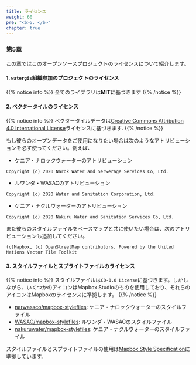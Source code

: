 ```yaml
---
title: ライセンス
weight: 60
pre: "<b>5. </b>"
chapter: true
---
```


### 第5章

この章ではこのオープンソースプロジェクトのライセンスについて紹介します。

#### 1. `watergis`組織参加のプロジェクトのライセンス
{{% notice info %}}
全てのライブラリは**MIT**に基づきます
{{% /notice %}}

#### 2. ベクタータイルのライセンス
{{% notice info %}}
ベクタータイルデータは[Creative Commons Attribution 4.0 International 
License](http://creativecommons.org/licenses/by/4.0/)ライセンスに基づきます.
{{% /notice %}}

もし彼らのオープンデータをご使用になりたい場合は次のようなアトリビューションを必ず使ってください。例えば、

- ケニア・ナロックウォーターのアトリビューション
```
Copyright (c) 2020 Narok Water and Serwerage Services Co, Ltd.
```
- ルワンダ・WASACのアトリビューション
```
Copyright (c) 2020 Water and Sanitation Corporation, Ltd.
```
- ケニア・ナクルウォーターのアトリビューション
```
Copyright (c) 2020 Nakuru Water and Sanitation Services Co, Ltd.
```

また彼らのスタイルファイルをベースマップと共に使いたい場合は、次のアトリビューションも追加してください。
```
(c)Mapbox, (c) OpenStreetMap contributors, Powered by the United Nations Vector Tile Toolkit
```

#### 3. スタイルファイルとスプライトファイルのライセンス
{{% notice info %}}
スタイルファイルは`C0-1.0 License`に基づきます。しかしながら、いくつかのアイコンはMapbox Studioのものを使用しており、それらのアイコンはMapboxのライセンスに準拠します。
{{% /notice %}}

- [narwassco/mapbox-stylefiles](https://github.com/narwassco/mapbox-stylefiles): ケニア・ナロックウォーターのスタイルファイル
- [WASAC/mapbox-stylefiles](https://github.com/WASAC/mapbox-stylefiles): ルワンダ・WASACのスタイルファイル
- [nakuruwater/mapbox-stylefiles](https://github.com/nakuruwater/mapbox-stylefiles): ケニア・ナクルウォーターのスタイルファイル

スタイルファイルとスプライトファイルの使用は[Mapbox Style Specification](https://docs.mapbox.com/mapbox-gl-js/style-spec/)に準拠しています。